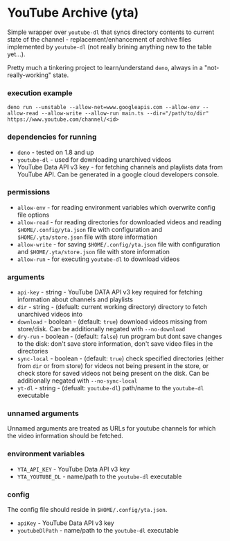 # YouTube Archive (yta)

Simple wrapper over `youtube-dl` that syncs directory contents to current state of the channel - replacement/enhancement of archive files implemented by `youtube-dl` (not really brining anything new to the table yet...).

Pretty much a tinkering project to learn/understand `deno`, always in a "not-really-working" state.

### execution example
```deno run --unstable --allow-net=www.googleapis.com --allow-env --allow-read --allow-write --allow-run main.ts --dir="/path/to/dir" https://www.youtube.com/channel/<id>```

### dependencies for running

- `deno` - tested on 1.8 and up
- `youtube-dl` - used for downloading unarchived videos
- YouTube Data API v3 key - for fetching channels and playlists data from YouTube API. Can be generated in a google cloud developers console.

### permissions

- `allow-env` - for reading environment variables which overwrite config file options
- `allow-read` - for reading directories for downloaded videos and reading `$HOME/.config/yta.json` file with configuration and `$HOME/.yta/store.json` file with store information
- `allow-write` - for saving `$HOME/.config/yta.json` file with configuration and `$HOME/.yta/store.json` file with store information
- `allow-run` - for executing `youtube-dl` to download videos 

### arguments

- `api-key` - string - YouTube DATA API v3 key required for fetching information about channels and playlists
- `dir` - string - (defualt: current working directory) directory to fetch unarchived videos into
- `download` - boolean - (default: `true`) download videos missing from store/disk. Can be additionally negated with `--no-download`
- `dry-run` - boolean - (default: `false`) run program but dont save changes to the disk: don't save store information, don't save video files in the directories
- `sync-local` - boolean - (default: `true`) check specified directories (either from `dir` or from store) for videos not being present in the store, or check store for saved videos not being present on the disk. Can be additionally negated with `--no-sync-local`
- `yt-dl` - string - (defualt: `youtube-dl`) path/name to the `youtube-dl` executable

### unnamed arguments

Unnamed arguments are treated as URLs for youtube channels for which the video information should be fetched.

### environment variables

- `YTA_API_KEY` - YouTube Data API v3 key
- `YTA_YOUTUBE_DL` - name/path to the `youtube-dl` executable

### config

The config file should reside in `$HOME/.config/yta.json`.

- `apiKey` - YouTube Data API v3 key
- `youtubeDlPath` - name/path to the `youtube-dl` executable
